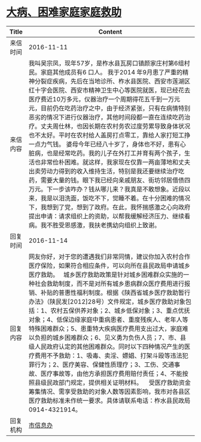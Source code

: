# <a href="http://www.shangluo.gov.cn/zmhd/ldxxxx.jsp?urltype=leadermail.LeaderMailContentUrl&wbtreeid=1112&leadermailid=3879">大病、困难家庭家庭救助</a>
|Title|Content|
|:---:|---|
|来信时间|2016-11-11|
|来信内容|我叫吴宗凤，现年57岁，是柞水县瓦房口镇颜家庄村第6组村民。家庭其他成员有6 口人。 我于2014 年9月患了严重的精神分裂症疾病，先后在当地诊所、柞水县医院、西安市莲湖区红十字会医院、西安市精神卫生中心等医院就医，现已经花去医疗费近10万多元，仪器治疗一个周期得花五千到一万元元，目前仍在吃药治疗之中，由于经济紧张，只有在病情特别恶劣的情况下进行仪器治疗，其他时间段都一直在连续吃药治疗。丈夫周仕林，也因长期在农村务农过度劳累导致身体状况也不太好。平时在农村给人盖房打点零工，靠给人家打短工挣一点力气钱。 婆母今年已经八十岁了，身体也不好，患有心脏病，也是经常吃药。我的儿子在外打工并育有两个孩子，生活也非常俭朴困难。就这样，我家现在仅靠一两亩薄地和丈夫出卖劳动力得到的收入维持生活，特别是我还要继续治疗吃药，需要大量的钱。眼下我已经向亲戚朋友、街坊邻居借债四万元。下一步该咋办？钱从哪儿来？我真是不敢想象。近段以来，我是以泪洗面，饭吃不下，觉睡不着。在十分困难的情况下，我想到了党，想到了政府。在此，我怀揣感激之心向政府提出申请：请求组织上的资助，以帮我缓解经济压力、继续看病。我不胜受恩感激，我扶老携幼向组织上致谢。|
|回复时间|2016-11-14|
|回复内容|网友你好，对于您的遭遇我们非常同情，建议你加入农村合作医疗保险，如果符合相应条件，可以向所在县民政局申请城乡医疗救助。   城乡医疗救助政策是针对城乡困难群众实施的一种社会救助制度，而不是对所有城乡患病群众医疗费用进行报销、补贴的普惠性福利制度。根据《陕西省城乡医疗救助暂行办法》（陕民发[2012]28号）文件规定，城乡医疗救助对象包括：1、农村五保供养对象；2、城乡低保对象；3、重点优抚对象；4、低保边缘家庭中重病患者、重度残疾人、老年人等特殊困难群众；5、患重特大疾病医疗费用支出过大，家庭难以负担的城乡困难群众；6、见义勇为负伤人员；7、市、县级人民政府认定的其他困难群众。同时以下四种情况产生的医疗费用不予救助：1、吸毒、卖淫、嫖娼、打架斗殴等违法犯罪行为；2、医疗美容、保健性质理疗；3、工伤、交通事故、医疗事故等，由他方承担医疗费用赔付责任；4、不能按照县级民政部门规定，提供相关证明材料。    受医疗救助资金筹集情况、需享受救助的对象人数等因素影响，我市对各县区医疗救助标准未作统一要求。具体请联系电话：柞水县民政局 0914-4321914。|
|回复机构|<a href="../../categories/agencies/市信息办.md">市信息办</a>|